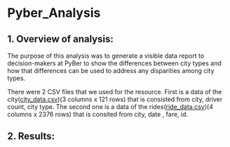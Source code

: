# Pyber_Analysis

## 1. Overview of analysis:
The purpose of this analysis was to generate a visible data report to decision-makers at PyBer to show the differences between city types and how that differences can be used to address any disparities among city types.

There were 2 CSV files that we used for the resource. First is a data of the city([city_data.csv](https://github.com/ninicholasas/Pyber_Analysis/blob/main/Resources/city_data.csv))(3 columns x 121 rows) that is consisted from city, driver count, city type. The second one is a data of the rides([ride_data.csv](https://github.com/ninicholasas/Pyber_Analysis/blob/main/Resources/ride_data.csv))(4 columns x 2376 rows) that is consited from city, date , fare, id.

## 2. Results:
